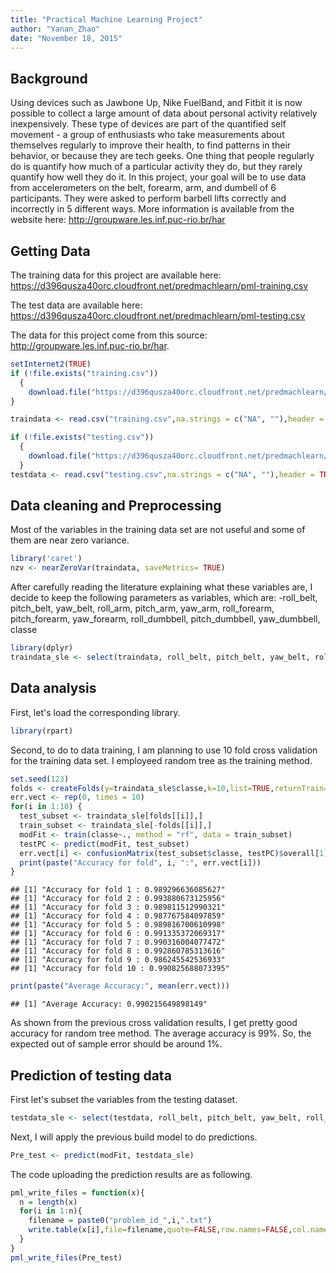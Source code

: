 ```yaml
---
title: "Practical Machine Learning Project"
author: "Yanan_Zhao"
date: "November 18, 2015"
---
```


## Background
Using devices such as Jawbone Up, Nike FuelBand, and Fitbit it is now possible to collect a large amount of data about personal activity relatively inexpensively. These type of devices are part of the quantified self movement - a group of enthusiasts who take measurements about themselves regularly to improve their health, to find patterns in their behavior, or because they are tech geeks. One thing that people regularly do is quantify how much of a particular activity they do, but they rarely quantify how well they do it. In this project, your goal will be to use data from accelerometers on the belt, forearm, arm, and dumbell of 6 participants. They were asked to perform barbell lifts correctly and incorrectly in 5 different ways. More information is available from the website here: <http://groupware.les.inf.puc-rio.br/har>

## Getting Data

The training data for this project are available here:
<https://d396qusza40orc.cloudfront.net/predmachlearn/pml-training.csv>

The test data are available here:
<https://d396qusza40orc.cloudfront.net/predmachlearn/pml-testing.csv>

The data for this project come from this source: <http://groupware.les.inf.puc-rio.br/har>.


```r
setInternet2(TRUE)
if (!file.exists("training.csv")) 
  {
    download.file("https://d396qusza40orc.cloudfront.net/predmachlearn/pml-training.csv", destfile = 'training.csv')
}

traindata <- read.csv("training.csv",na.strings = c("NA", ""),header = TRUE)

if (!file.exists("testing.csv")) 
  {
    download.file("https://d396qusza40orc.cloudfront.net/predmachlearn/pml-testing.csv", destfile = 'testing.csv')
  }
testdata <- read.csv("testing.csv",na.strings = c("NA", ""),header = TRUE)
```

## Data cleaning and Preprocessing

Most of the variables in the training data set are not useful and some of them are near zero variance.


```r
library('caret')
nzv <- nearZeroVar(traindata, saveMetrics= TRUE)
```

After carefully reading the literature explaining what these variables are, I decide to keep the following parameters as variables, which are:
-roll_belt, pitch_belt, yaw_belt, roll_arm, pitch_arm, yaw_arm, roll_forearm, pitch_forearm, yaw_forearm, roll_dumbbell, pitch_dumbbell, yaw_dumbbell, classe


```r
library(dplyr)
traindata_sle <- select(traindata, roll_belt, pitch_belt, yaw_belt, roll_arm, pitch_arm, yaw_arm, roll_forearm, pitch_forearm, yaw_forearm, roll_dumbbell, pitch_dumbbell, yaw_dumbbell, classe)
```

## Data analysis

First, let's load the corresponding library.


```r
library(rpart)
```

Second, to do to data training, I am planning to use 10 fold cross validation for the training data set. I employeed random tree as the training method.


```r
set.seed(123)
folds <- createFolds(y=traindata_sle$classe,k=10,list=TRUE,returnTrain=FALSE)
err.vect <- rep(0, times = 10)
for(i in 1:10) {
  test_subset <- traindata_sle[folds[[i]],]
  train_subset <- traindata_sle[-folds[[i]],]
  modFit <- train(classe~., method = "rf", data = train_subset)
  testPC <- predict(modFit, test_subset)
  err.vect[i] <- confusionMatrix(test_subset$classe, testPC)$overall[1]
  print(paste("Accuracy for fold", i, ":", err.vect[i]))
}
```

```
## [1] "Accuracy for fold 1 : 0.989296636085627"
## [1] "Accuracy for fold 2 : 0.993880673125956"
## [1] "Accuracy for fold 3 : 0.989811512990321"
## [1] "Accuracy for fold 4 : 0.987767584097859"
## [1] "Accuracy for fold 5 : 0.989816700610998"
## [1] "Accuracy for fold 6 : 0.991335372069317"
## [1] "Accuracy for fold 7 : 0.990316004077472"
## [1] "Accuracy for fold 8 : 0.992860785313616"
## [1] "Accuracy for fold 9 : 0.986245542536933"
## [1] "Accuracy for fold 10 : 0.990825688073395"
```

```r
print(paste("Average Accuracy:", mean(err.vect)))
```

```
## [1] "Average Accuracy: 0.990215649898149"
```

As shown from the previous cross validation results, I get pretty good accuracy for random tree method. The average accuracy is 99%. So, the expected out of sample error should be around 1%.

## Prediction of testing data

First let's subset the variables from the testing dataset.

```r
testdata_sle <- select(testdata, roll_belt, pitch_belt, yaw_belt, roll_arm, pitch_arm, yaw_arm, roll_forearm, pitch_forearm, yaw_forearm, roll_dumbbell, pitch_dumbbell, yaw_dumbbell)
```

Next, I will apply the previous build model to do predictions.


```r
Pre_test <- predict(modFit, testdata_sle)
```

The code uploading the prediction results are as following.


```r
pml_write_files = function(x){
  n = length(x)
  for(i in 1:n){
    filename = paste0("problem_id_",i,".txt")
    write.table(x[i],file=filename,quote=FALSE,row.names=FALSE,col.names=FALSE)
  }
}
pml_write_files(Pre_test)
```

